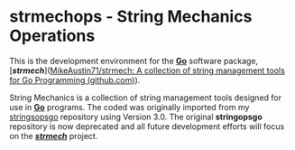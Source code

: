 # strmechops - String Mechanics Operations
This is the development environment for the [**Go**](https://golang.org/) software package, [***strmech***]([MikeAustin71/strmech: A collection of string management tools for Go Programming (github.com)](https://github.com/MikeAustin71/strmech)).

String Mechanics is a collection of string management tools designed for use in [**Go**](https://golang.org/) programs. The coded was originally imported from my [stringsopsgo](https://github.com/MikeAustin71/stringopsgo) repository using Version 3.0. The original **stringopsgo** repository is now deprecated and all future development efforts will focus on the [***strmech***](https://github.com/MikeAustin71/strmech) project. 

